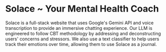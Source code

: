 # Solace ~ Your Mental Health Coach

Solace is a full-stack website that uses Google's Gemini API and voice transcription to provide an immersive chatting experience. Our LLM is engineered to follow CBT methodology by addressing and deconstructing users' concerns and stressors. We also use a text classifier to help users track their emotions over time, allowing them to use Solace as a journal.
